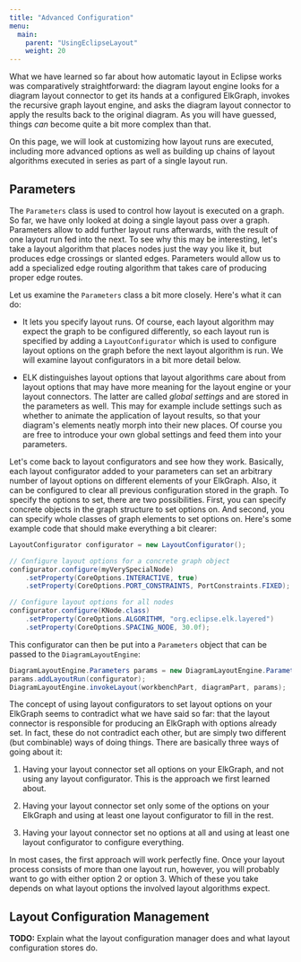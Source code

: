 ```yaml
---
title: "Advanced Configuration"
menu:
  main:
    parent: "UsingEclipseLayout"
    weight: 20
---
```


What we have learned so far about how automatic layout in Eclipse works was comparatively straightforward: the diagram layout engine looks for a diagram layout connector to get its hands at a configured ElkGraph, invokes the recursive graph layout engine, and asks the diagram layout connector to apply the results back to the original diagram. As you will have guessed, things _can_ become quite a bit more complex than that.

On this page, we will look at customizing how layout runs are executed, including more advanced options as well as building up chains of layout algorithms executed in series as part of a single layout run.


## Parameters

The `Parameters` class is used to control how layout is executed on a graph. So far, we have only looked at doing a single layout pass over a graph. Parameters allow to add further layout runs afterwards, with the result of one layout run fed into the next. To see why this may be interesting, let's take a layout algorithm that places nodes just the way you like it, but produces edge crossings or slanted edges. Parameters would allow us to add a specialized edge routing algorithm that takes care of producing proper edge routes.

Let us examine the `Parameters` class a bit more closely. Here's what it can do:

* It lets you specify layout runs. Of course, each layout algorithm may expect the graph to be configured differently, so each layout run is specified by adding a `LayoutConfigurator` which is used to configure layout options on the graph before the next layout algorithm is run. We will examine layout configurators in a bit more detail below.

* ELK distinguishes layout options that layout algorithms care about from layout options that may have more meaning for the layout engine or your layout connectors. The latter are called _global settings_ and are stored in the parameters as well. This may for example include settings such as whether to animate the application of layout results, so that your diagram's elements neatly morph into their new places. Of course you are free to introduce your own global settings and feed them into your parameters.

Let's come back to layout configurators and see how they work. Basically, each layout configurator added to your parameters can set an arbitrary number of layout options on different elements of your ElkGraph. Also, it can be configured to clear all previous configuration stored in the graph. To specify the options to set, there are two possibilities. First, you can specify concrete objects in the graph structure to set options on. And second, you can specify whole classes of graph elements to set options on. Here's some example code that should make everything a bit clearer:

```java
LayoutConfigurator configurator = new LayoutConfigurator();

// Configure layout options for a concrete graph object
configurator.configure(myVerySpecialNode)
    .setProperty(CoreOptions.INTERACTIVE, true)
    .setProperty(CoreOptions.PORT_CONSTRAINTS, PortConstraints.FIXED);

// Configure layout options for all nodes
configurator.configure(KNode.class)
    .setProperty(CoreOptions.ALGORITHM, "org.eclipse.elk.layered")
    .setProperty(CoreOptions.SPACING_NODE, 30.0f);
```

This configurator can then be put into a `Parameters` object that can be passed to the `DiagramLayoutEngine`:

```java
DiagramLayoutEngine.Parameters params = new DiagramLayoutEngine.Parameters();
params.addLayoutRun(configurator);
DiagramLayoutEngine.invokeLayout(workbenchPart, diagramPart, params);
```

The concept of using layout configurators to set layout options on your ElkGraph seems to contradict what we have said so far: that the layout connector is responsible for producing an ElkGraph with options already set. In fact, these do not contradict each other, but are simply two different (but combinable) ways of doing things. There are basically three ways of going about it:

1. Having your layout connector set all options on your ElkGraph, and not using any layout configurator. This is the approach we first learned about.

1. Having your layout connector set only some of the options on your ElkGraph and using at least one layout configurator to fill in the rest.

1. Having your layout connector set no options at all and using at least one layout configurator to configure everything.

In most cases, the first approach will work perfectly fine. Once your layout process consists of more than one layout run, however, you will probably want to go with either option 2 or option 3. Which of these you take depends on what layout options the involved layout algorithms expect.


## Layout Configuration Management

**TODO:** Explain what the layout configuration manager does and what layout configuration stores do.
